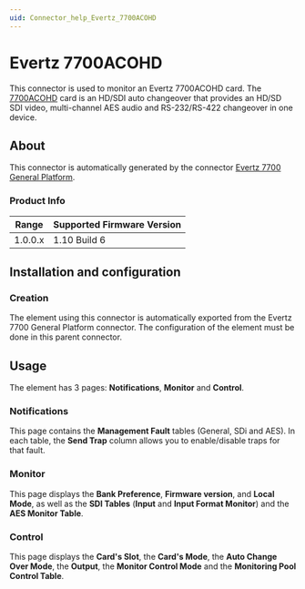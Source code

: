 ```yaml
---
uid: Connector_help_Evertz_7700ACOHD
---
```


# Evertz 7700ACOHD

This connector is used to monitor an Evertz 7700ACOHD card. The [7700ACOHD](http://www.evertz.com/products/7700ACO-HD) card is an HD/SDI auto changeover that provides an HD/SD SDI video, multi-channel AES audio and RS-232/RS-422 changeover in one device.

## About

This connector is automatically generated by the connector [Evertz 7700 General Platform](xref:Connector_help_Evertz_7x00_General_Platform).

### Product Info

| Range | Supported Firmware Version |
|------------------|-----------------------------|
| 1.0.0.x          | 1.10 Build 6                |

## Installation and configuration

### Creation

The element using this connector is automatically exported from the Evertz 7700 General Platform connector. The configuration of the element must be done in this parent connector.

## Usage

The element has 3 pages: **Notifications**, **Monitor** and **Control**.

### Notifications

This page contains the **Management Fault** tables (General, SDi and AES). In each table, the **Send Trap** column allows you to enable/disable traps for that fault.

### Monitor

This page displays the **Bank Preference**, **Firmware version**, and **Local Mode**, as well as the **SDI Tables** (**Input** and **Input Format Monitor**) and the **AES Monitor Table**.

### Control

This page displays the **Card's Slot**, the **Card's Mode**, the **Auto Change Over Mode**, the **Output**, the **Monitor Control Mode** and the **Monitoring Pool Control Table**.

